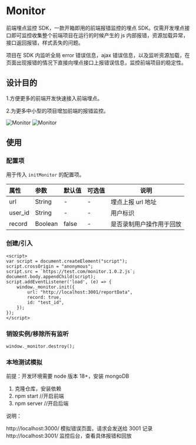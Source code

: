 # Monitor

前端埋点监控 SDK，一款开箱即用的前端报错监控的埋点 SDK。仅需开发埋点接口即可监控收集整个前端项目在运行的时候产生的 js 内部报错，资源加载异常，接口返回报错，样式丢失的问题。

项目在 SDK 内监听全局 error 错误信息，ajax 错误信息，以及监听资源加载，在页面出现报错的情况下直接向埋点接口上报错误信息，监控前端项目的稳定性。

## 设计目的

1.方便更多的前端开发快速接入前端埋点。

2.为更多中小型的项目增加前端的报错监控。

![Monitor](https://github.com/MriLiuJY/monitorFE/blob/master/docs-image/Monitor.gif "Monitor")
![Monitor](https://github.com/MriLiuJY/monitorFE/blob/master/docs-image/demo.jpg "Monitor")

## 使用

### 配置项

用于传入 `initMonitor` 的配置项。

| 属性    | 参数    | 默认值 | 可选值 | 说明                     |
| :------ | :------ | :----- | :----- | ------------------------ |
| url     | String  | -      | -      | 埋点上报 url 地址        |
| user_id | String  | -      | -      | 用户标识                 |
| record  | Boolean | false  | -      | 是否录制用户操作用于回放 |

### 创建/引入

```
<script>
var script = document.createElement("script");
script.crossOrigin = "anonymous";
script.src = `https://test.com/monitor.1.0.2.js`;
document.body.appendChild(script);
script.addEventListener('load', (e) => {
    window._monitor.init({
        url: "http://localhost:3001/reportData",
        record: true,
        id: "test_id",
    });
});
</script>
```

### 销毁实例/移除所有监听

```
window._monitor.destroy();
```

### 本地测试模拟

前提：开发环境需要 node 版本 18+，安装 mongoDB

1. 克隆仓库，安装依赖
2. npm start //开启前端
3. npm server //开启后端

说明：

http://localhost:3000/ 模拟错误页面，请求会发送给 3001 记录
http://localhost:3001/ 监控后台，查看具体报错和回放
